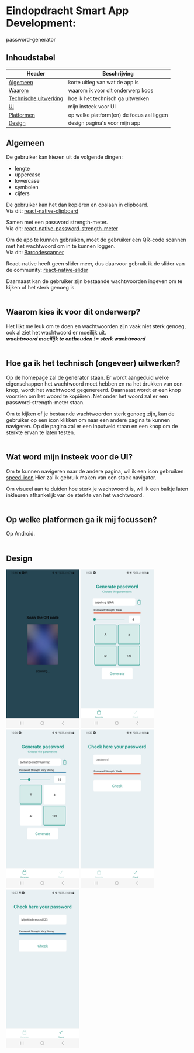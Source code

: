 # Eindopdracht Smart App Development:
password-generator

## Inhoudstabel
| Header | Beschrijving |
| ----------- | ----------- |
| [Algemeen](#algemeen) | korte uitleg van wat de app is |
| [Waarom](#waarom-kies-ik-voor-dit-onderwerp) | waarom ik voor dit onderwerp koos |
| [Technische uitwerking](#hoe-ga-ik-het-technisch-ongeveer-uitwerken)| hoe ik het technisch ga uitwerken|
| [UI](#wat-word-mijn-insteek-voor-de-ui)| mijn insteek voor UI|
| [Platformen](#op-welke-platformen-ga-ik-mij-focussen)| op welke platform(en) de focus zal liggen|
| [Design](#design)| design pagina's voor mijn app|


## Algemeen
De gebruiker kan kiezen uit de volgende dingen:
- lengte
- uppercase
- lowercase
- symbolen
- cijfers

De gebruiker kan het dan kopiëren en opslaan in clipboard.<br>
Via dit: [react-native-clipboard](https://github.com/react-native-clipboard/clipboard)

Samen met een password strength-meter.<br>
Via dit: [react-native-password-strength-meter](https://www.npmjs.com/package/react-native-password-strength-meter)

Om de app te kunnen gebruiken, moet de gebruiker een QR-code scannen met het wachtwoord om in te kunnen loggen.<br>
Via dit: [Barcodescanner](https://docs.expo.dev/versions/v48.0.0/sdk/bar-code-scanner/)

React-native heeft geen slider meer, dus daarvoor gebruik ik de slider van de community: [react-native-slider](https://github.com/callstack/react-native-slider)


Daarnaast kan de gebruiker zijn bestaande wachtwoorden ingeven om te kijken of het sterk genoeg is.
<br><br>
## Waarom kies ik voor dit onderwerp?
Het lijkt me leuk om te doen en wachtwoorden zijn vaak niet sterk genoeg, ook al ziet het wachtwoord er moeilijk uit.<br>
___wachtwoord moeilijk te onthouden != sterk wachtwoord___
<br><br>
## Hoe ga ik het technisch (ongeveer) uitwerken?
Op de homepage zal de generator staan.
Er wordt aangeduid welke eigenschappen het wachtwoord
moet hebben en na het drukken van een knop, wordt
het wachtwoord gegenereerd. Daarnaast wordt er een knop
voorzien om het woord te kopiëren. Net onder het woord zal
er een password-strength-meter staan.

Om te kijken of je bestaande wachtwoorden sterk genoeg zijn,
kan de gebruiker op een icon klikken om naar een andere pagina
te kunnen navigeren. Op die pagina zal er een inputveld staan en een knop
om de sterkte ervan te laten testen.
<br><br>
## Wat word mijn insteek voor de UI?
Om te kunnen navigeren naar de andere pagina, wil ik een icon
gebruiken [speed-icon](https://fonts.google.com/icons?icon.query=speed+&icon.platform=web)
Hier zal ik gebruik maken van een stack navigator.

Om visueel aan te duiden hoe sterk je wachtwoord is, wil ik een balkje
laten inkleuren afhankelijk van de sterkte van het wachtwoord.
<br><br>
## Op welke platformen ga ik mij focussen?
Op Android.
<br><br>

## Design
<img src="/design/Scanning.png" alt="scanning" width="200"/>
<img src="/design/Page_generate.png" alt="homepage" width="200"/>
<img src="/design/Nieuw_wachtwoord.png" alt="generated password" width="200"/>
<img src="/design/Page_check_wachtwoord.png" alt="check page" width="200"/>
<img src="/design/Check_mijnwachtwoord.png" alt="password checked" width="200"/>

